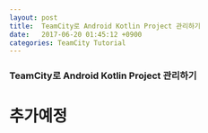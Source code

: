 ```yaml
---
layout: post
title:  TeamCity로 Android Kotlin Project 관리하기
date:   2017-06-20 01:45:12 +0900
categories: TeamCity Tutorial
---
```

### TeamCity로 Android Kotlin Project 관리하기
# 추가예정
